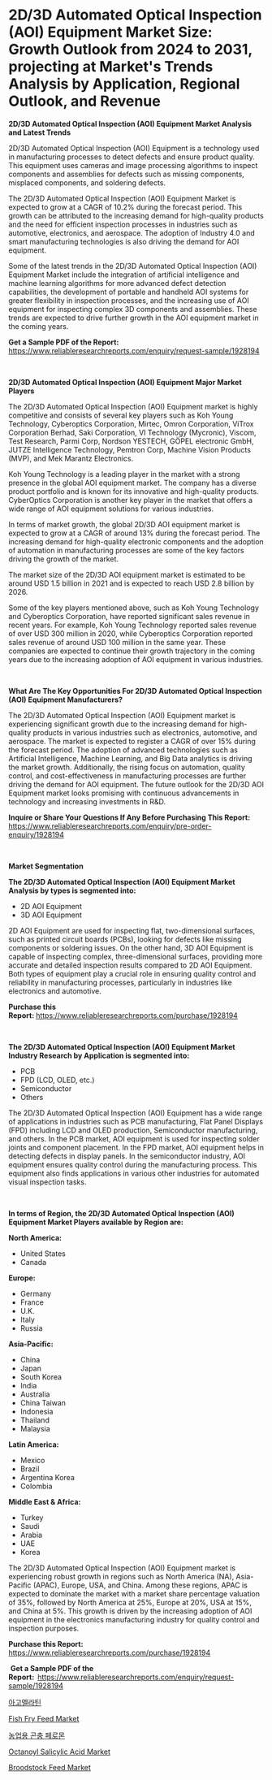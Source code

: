 <p><h1>2D/3D Automated Optical Inspection (AOI) Equipment Market Size: Growth Outlook from 2024 to 2031, projecting at Market's Trends Analysis by Application, Regional Outlook, and Revenue</h1></p><p><strong>2D/3D Automated Optical Inspection (AOI) Equipment Market Analysis and Latest Trends</strong></p>
<p><p>2D/3D Automated Optical Inspection (AOI) Equipment is a technology used in manufacturing processes to detect defects and ensure product quality. This equipment uses cameras and image processing algorithms to inspect components and assemblies for defects such as missing components, misplaced components, and soldering defects.</p><p>The 2D/3D Automated Optical Inspection (AOI) Equipment Market is expected to grow at a CAGR of 10.2% during the forecast period. This growth can be attributed to the increasing demand for high-quality products and the need for efficient inspection processes in industries such as automotive, electronics, and aerospace. The adoption of Industry 4.0 and smart manufacturing technologies is also driving the demand for AOI equipment.</p><p>Some of the latest trends in the 2D/3D Automated Optical Inspection (AOI) Equipment Market include the integration of artificial intelligence and machine learning algorithms for more advanced defect detection capabilities, the development of portable and handheld AOI systems for greater flexibility in inspection processes, and the increasing use of AOI equipment for inspecting complex 3D components and assemblies. These trends are expected to drive further growth in the AOI equipment market in the coming years.</p></p>
<p><strong>Get a Sample PDF of the Report:&nbsp;</strong> <a href="https://www.reliableresearchreports.com/enquiry/request-sample/1928194">https://www.reliableresearchreports.com/enquiry/request-sample/1928194</a></p>
<p>&nbsp;</p>
<p><strong>2D/3D Automated Optical Inspection (AOI) Equipment Major Market Players</strong></p>
<p><p>The 2D/3D Automated Optical Inspection (AOI) Equipment market is highly competitive and consists of several key players such as Koh Young Technology, Cyberoptics Corporation, Mirtec, Omron Corporation, ViTrox Corporation Berhad, Saki Corporation, VI Technology (Mycronic), Viscom, Test Research, Parmi Corp, Nordson YESTECH, GÖPEL electronic GmbH, JUTZE Intelligence Technology, Pemtron Corp, Machine Vision Products (MVP), and Mek Marantz Electronics.</p><p>Koh Young Technology is a leading player in the market with a strong presence in the global AOI equipment market. The company has a diverse product portfolio and is known for its innovative and high-quality products. CyberOptics Corporation is another key player in the market that offers a wide range of AOI equipment solutions for various industries.</p><p>In terms of market growth, the global 2D/3D AOI equipment market is expected to grow at a CAGR of around 13% during the forecast period. The increasing demand for high-quality electronic components and the adoption of automation in manufacturing processes are some of the key factors driving the growth of the market.</p><p>The market size of the 2D/3D AOI equipment market is estimated to be around USD 1.5 billion in 2021 and is expected to reach USD 2.8 billion by 2026.</p><p>Some of the key players mentioned above, such as Koh Young Technology and Cyberoptics Corporation, have reported significant sales revenue in recent years. For example, Koh Young Technology reported sales revenue of over USD 300 million in 2020, while Cyberoptics Corporation reported sales revenue of around USD 100 million in the same year. These companies are expected to continue their growth trajectory in the coming years due to the increasing adoption of AOI equipment in various industries.</p></p>
<p>&nbsp;</p>
<p><strong>What Are The Key Opportunities For 2D/3D Automated Optical Inspection (AOI) Equipment Manufacturers?</strong></p>
<p><p>The 2D/3D Automated Optical Inspection (AOI) Equipment market is experiencing significant growth due to the increasing demand for high-quality products in various industries such as electronics, automotive, and aerospace. The market is expected to register a CAGR of over 15% during the forecast period. The adoption of advanced technologies such as Artificial Intelligence, Machine Learning, and Big Data analytics is driving the market growth. Additionally, the rising focus on automation, quality control, and cost-effectiveness in manufacturing processes are further driving the demand for AOI equipment. The future outlook for the 2D/3D AOI Equipment market looks promising with continuous advancements in technology and increasing investments in R&D.</p></p>
<p><strong>Inquire or Share Your Questions If Any Before Purchasing This Report:</strong> <a href="https://www.reliableresearchreports.com/enquiry/pre-order-enquiry/1928194">https://www.reliableresearchreports.com/enquiry/pre-order-enquiry/1928194</a></p>
<p>&nbsp;</p>
<p><strong>Market Segmentation</strong></p>
<p><strong>The 2D/3D Automated Optical Inspection (AOI) Equipment Market Analysis by types is segmented into:</strong></p>
<p><ul><li>2D AOI Equipment</li><li>3D AOI Equipment</li></ul></p>
<p><p>2D AOI Equipment are used for inspecting flat, two-dimensional surfaces, such as printed circuit boards (PCBs), looking for defects like missing components or soldering issues. On the other hand, 3D AOI Equipment is capable of inspecting complex, three-dimensional surfaces, providing more accurate and detailed inspection results compared to 2D AOI Equipment. Both types of equipment play a crucial role in ensuring quality control and reliability in manufacturing processes, particularly in industries like electronics and automotive.</p></p>
<p><strong>Purchase this Report:&nbsp;</strong><a href="https://www.reliableresearchreports.com/purchase/1928194">https://www.reliableresearchreports.com/purchase/1928194</a></p>
<p>&nbsp;</p>
<p><strong>The 2D/3D Automated Optical Inspection (AOI) Equipment Market Industry Research by Application is segmented into:</strong></p>
<p><ul><li>PCB</li><li>FPD (LCD, OLED, etc.)</li><li>Semiconductor</li><li>Others</li></ul></p>
<p><p>The 2D/3D Automated Optical Inspection (AOI) Equipment has a wide range of applications in industries such as PCB manufacturing, Flat Panel Displays (FPD) including LCD and OLED production, Semiconductor manufacturing, and others. In the PCB market, AOI equipment is used for inspecting solder joints and component placement. In the FPD market, AOI equipment helps in detecting defects in display panels. In the semiconductor industry, AOI equipment ensures quality control during the manufacturing process. This equipment also finds applications in various other industries for automated visual inspection tasks.</p></p>
<p>&nbsp;</p>
<p><strong>In terms of Region, the 2D/3D Automated Optical Inspection (AOI) Equipment Market Players available by Region are:</strong></p>
<p>
    <p> <strong> North America: </strong>
        <ul>
            <li>United States</li>
            <li>Canada</li>
        </ul>
        </p> 
    <p> <strong> Europe: </strong>
        <ul>
            <li>Germany</li>
            <li>France</li>
            <li>U.K.</li>
            <li>Italy</li>
            <li>Russia</li>
        </ul>
        </p> 
    <p> <strong> Asia-Pacific: </strong>
        <ul>
            <li>China</li>
            <li>Japan</li>
            <li>South Korea</li>
            <li>India</li>
            <li>Australia</li>
            <li>China Taiwan</li>
            <li>Indonesia</li>
            <li>Thailand</li>
            <li>Malaysia</li>
        </ul>
        </p> 
    <p> <strong> Latin America: </strong>
        <ul>
            <li>Mexico</li>
            <li>Brazil</li>
            <li>Argentina Korea</li>
            <li>Colombia</li>
        </ul>
        </p> 
    <p> <strong> Middle East & Africa: </strong>
        <ul>
            <li>Turkey</li>
            <li>Saudi</li>
            <li>Arabia</li>
            <li>UAE</li>
            <li>Korea</li>
        </ul>
    </p>
    </p>
<p><p>The 2D/3D Automated Optical Inspection (AOI) Equipment market is experiencing robust growth in regions such as North America (NA), Asia-Pacific (APAC), Europe, USA, and China. Among these regions, APAC is expected to dominate the market with a market share percentage valuation of 35%, followed by North America at 25%, Europe at 20%, USA at 15%, and China at 5%. This growth is driven by the increasing adoption of AOI equipment in the electronics manufacturing industry for quality control and inspection purposes.</p></p>
<p><strong>Purchase this Report: </strong><a href="https://www.reliableresearchreports.com/purchase/1928194">https://www.reliableresearchreports.com/purchase/1928194</a></p>
<p>&nbsp;<strong>Get a Sample PDF of the Report:&nbsp;&nbsp;</strong><a href="https://www.reliableresearchreports.com/enquiry/request-sample/1928194">https://www.reliableresearchreports.com/enquiry/request-sample/1928194</a></p>
<p><strong></strong></p>
<p><p><a href="https://medium.com/@cesarytupaucek566/%EC%95%84%EA%B3%A0%EB%A9%9C%EB%9D%BC%ED%8B%B4-%EC%8B%9C%EC%9E%A5-%ED%86%B5%EC%B0%B0-%EC%8B%9C%EC%9E%A5-%EB%8F%99%ED%96%A5-%EC%84%B1%EC%9E%A5-2024%EB%85%84%EB%B6%80%ED%84%B0-2031%EB%85%84%EA%B9%8C%EC%A7%80-%EC%98%88%EC%83%81%EB%90%9C-%EA%B2%83-968b48071268">아고멜라틴</a></p><p><a href="https://view.publitas.com/reportprime-1/fish-fry-feed-market-size-global-industry-overview-market-segmentation-and-forecast-2024-to-2031/">Fish Fry Feed Market</a></p><p><a href="https://medium.com/@marquezpenistero05eud5zjn/%EB%86%8D%EC%97%85-%EA%B3%A4%EC%B6%A9%ED%8E%98%EB%A1%9C%EB%AA%AC-%EC%8B%9C%EC%9E%A5-%EB%B3%B4%EA%B3%A0%EC%84%9C%EB%8A%94-%EC%9D%B4-%EC%8B%9C%EC%9E%A5%EC%9D%98-%EC%B5%9C%EC%8B%A0-%ED%8A%B8%EB%A0%8C%EB%93%9C%EC%99%80-%EC%84%B1%EC%9E%A5-%EA%B8%B0%ED%9A%8C%EB%A5%BC-%EB%B3%B4%EC%97%AC%EC%A4%8D%EB%8B%88%EB%8B%A4-1e29e80cb9a6">농업용 곤충 페로몬</a></p><p><a href="https://full-wildebeest-80b.notion.site/Octanoyl-Salicylic-Acid-Market-Size-Global-Industry-Overview-Market-Segmentation-and-Forecast-202-73d92c417cf847e0b109141dd39ab663">Octanoyl Salicylic Acid Market</a></p><p><a href="https://view.publitas.com/reportprime-1/broodstock-feed-market-size-global-industry-overview-market-segmentation-and-forecast-2024-to-2031/">Broodstock Feed Market</a></p></p>